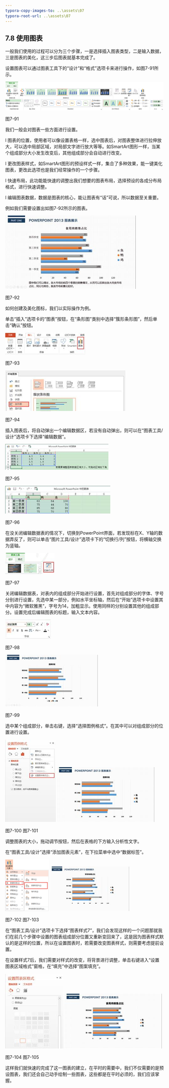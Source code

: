 ```yaml
---
typora-copy-images-to: ..\assets\07
typora-root-url: ..\assets\07
---
```


## **7.8**  **使用图表**

一般我们使用的过程可以分为三个步骤，一是选择插入图表类型，二是输入数据，三是图表的美化，这三步后图表就基本完成了。

设置图表可以通过图表工具下的“设计”和“格式”选项卡来进行操作，如图7-91所示。

![img](/assets/07/image117.png)

图7-91

我们一般会对图表一些方面进行设置。

l  图表的位置，使用者可以像设置表格一样，选中图表后，对图表整体进行拉伸放大，可以选中局部区域，对局部文字进行放大等等。如SmartArt图形一样，当某个组成部分大小发生改变后，其他组成部分会自动进行改变。

l  更改图表样式，如SmartArt图形的预设样式一样，集合了多种效果，能一键美化图表，更改此选项也是我们经常操作的一个步骤。

l  快速布局，此功能能快速的调整出我们想要的图表布局，选择预设的各成分布局格式，进行快速调整。

l  编辑图表数据，数据是图表的核心，能让图表有“话”可说，所以数据至关重要。

例如我们需要设置出如图7-92所示的图表。

![img](/assets/07/image118.jpg)

图7-92

如何创建及美化图标，我们以实际操作为例。

单击“插入”选项卡的“图表”按钮，在“条形图”类别中选择“簇形条形图”，然后单击“确认”按钮。

![img](/assets/07/image119.jpg)

图7-93

![img](/assets/07/image120.jpg)

图7-94

插入图表后，将自动弹出一个编辑数据区，若没有自动弹出，则可以在“图表工具/设计”选项卡下选择“编辑数据”。

![img](/assets/07/image121.jpg)

图7-95

![img](/assets/07/image122.jpg)

图7-96

在没关闭编辑数据表的情况下，切换到PowerPoint界面，若发现标在X、Y轴的数据弄反了，则可以单击“图片工具/设计”选项卡下的“切换行/列”按钮，将横轴交换为竖轴。

![img](/assets/07/image123.jpg)

图7-97

关闭编辑数据表，对表内的组成部分开始进行设置，首先对组成部分的字体、字号分别进行设置，先选中某一部分，例如水平坐标轴，然后在“开始”选项卡中设置其中内容为“微软雅黑”，字号为14，加粗显示。使用同样的分别设置其他的组成部分。设置完成后编辑图表的标题，输入文本内容。

![img](/assets/07/image124.jpg)

图7-98

![img](/assets/07/image125.jpg)

图7-99

选中某个组成部分，单击右键，选择“选择图例格式”。在其中可以对组成部分的位置进行设置。

![img](/assets/07/image126.jpg)   ![img](/assets/07/image127.jpg)

图7-100                              图7-101             

调整图表的大小，拖动调节按钮，然后在表格的下方输入分析性文字。

在“图表工具/设计”选择“添加图表元素”，在下拉菜单中选中“数据标签”。

![img](/assets/07/image128.png)       ![img](/assets/07/image129.jpg)

图7-102                               图7-103         

在“图表工具/设计”选项卡下选择“图表样式7”，我们会发现这样的一个问题那就我们在前几个步骤中设置的图表组成部分位置又重新变回来了，这是因为图表样式默认的是这样的位置，所以在设置图表时，若需要改变图表样式，则需要考虑提前设置。

在设置样式7后，我们需要对样式的改变，将背景进行调整，单击右键进入“设置图表区域格式”窗格，在“填充”中选择“图案填充”。

![img](/assets/07/image130.jpg)    ![img](/assets/07/image131.jpg)

图7-104                                      图7-105   

这样我们就快速的完成了这一图表的建立，在平时的需要中，我们不仅需要的是预设图表，我们还会自己动手绘制一些图表，这些都是在平时必须的，我们应该掌握。